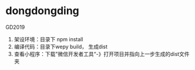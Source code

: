 # dongdongding
GD2019

1. 架设环境：目录下 npm install
2. 编译代码：目录下wepy build， 生成dist
3. 查看小程序：下载"微信开发者工具“-》打开项目并指向上一步生成的dist文件夹
